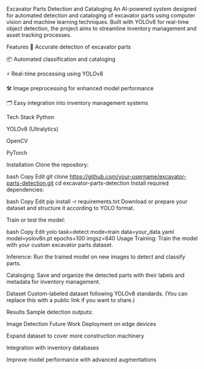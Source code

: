 Excavator Parts Detection and Cataloging
An AI-powered system designed for automated detection and cataloging of excavator parts using computer vision and machine learning techniques. Built with YOLOv8 for real-time object detection, the project aims to streamline inventory management and asset tracking processes.

Features
🚜 Accurate detection of excavator parts

📦 Automated classification and cataloging

⚡ Real-time processing using YOLOv8

🛠️ Image preprocessing for enhanced model performance

🗂️ Easy integration into inventory management systems

Tech Stack
Python

YOLOv8 (Ultralytics)

OpenCV

PyTorch

Installation
Clone the repository:

bash
Copy
Edit
git clone https://github.com/your-username/excavator-parts-detection.git
cd excavator-parts-detection
Install required dependencies:

bash
Copy
Edit
pip install -r requirements.txt
Download or prepare your dataset and structure it according to YOLO format.

Train or test the model:

bash
Copy
Edit
yolo task=detect mode=train data=your_data.yaml model=yolov8n.pt epochs=100 imgsz=640
Usage
Training: Train the model with your custom excavator parts dataset.

Inference: Run the trained model on new images to detect and classify parts.

Cataloging: Save and organize the detected parts with their labels and metadata for inventory management.

Dataset
Custom-labeled dataset following YOLOv8 standards. (You can replace this with a public link if you want to share.)

Results
Sample detection outputs:

Image	Detection
Future Work
Deployment on edge devices

Expand dataset to cover more construction machinery

Integration with inventory databases

Improve model performance with advanced augmentations
